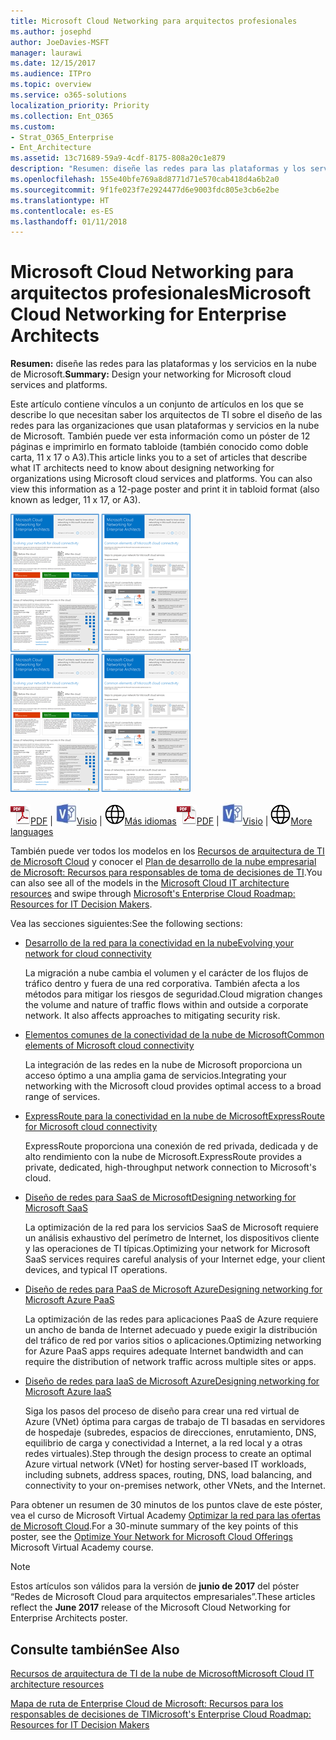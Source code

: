 ```yaml
---
title: Microsoft Cloud Networking para arquitectos profesionales
ms.author: josephd
author: JoeDavies-MSFT
manager: laurawi
ms.date: 12/15/2017
ms.audience: ITPro
ms.topic: overview
ms.service: o365-solutions
localization_priority: Priority
ms.collection: Ent_O365
ms.custom:
- Strat_O365_Enterprise
- Ent_Architecture
ms.assetid: 13c71689-59a9-4cdf-8175-808a20c1e879
description: "Resumen: diseñe las redes para las plataformas y los servicios en la nube de Microsoft."
ms.openlocfilehash: 155e40bfe769a8d8771d71e570cab418d4a6b2a0
ms.sourcegitcommit: 9f1fe023f7e2924477d6e9003fdc805e3cb6e2be
ms.translationtype: HT
ms.contentlocale: es-ES
ms.lasthandoff: 01/11/2018
---
```

# <a name="microsoft-cloud-networking-for-enterprise-architects"></a><span data-ttu-id="42b3c-103">Microsoft Cloud Networking para arquitectos profesionales</span><span class="sxs-lookup"><span data-stu-id="42b3c-103">Microsoft Cloud Networking for Enterprise Architects</span></span>

 <span data-ttu-id="42b3c-104">**Resumen:** diseñe las redes para las plataformas y los servicios en la nube de Microsoft.</span><span class="sxs-lookup"><span data-stu-id="42b3c-104">**Summary:** Design your networking for Microsoft cloud services and platforms.</span></span>
  
<span data-ttu-id="42b3c-p101">Este artículo contiene vínculos a un conjunto de artículos en los que se describe lo que necesitan saber los arquitectos de TI sobre el diseño de las redes para las organizaciones que usan plataformas y servicios en la nube de Microsoft. También puede ver esta información como un póster de 12 páginas e imprimirlo en formato tabloide (también conocido como doble carta, 11 x 17 o A3).</span><span class="sxs-lookup"><span data-stu-id="42b3c-p101">This article links you to a set of articles that describe what IT architects need to know about designing networking for organizations using Microsoft cloud services and platforms. You can also view this information as a 12-page poster and print it in tabloid format (also known as ledger, 11 x 17, or A3).</span></span>
  
<span data-ttu-id="42b3c-107">[![Imagen en miniatura del modelo de redes de Microsoft Cloud](images/95e8ab6a-b4d0-4836-acc1-b0b77ebf46e6.png)  
](https://go.microsoft.com/fwlink/p/?linkid=842073)</span><span class="sxs-lookup"><span data-stu-id="42b3c-107">[![Thumb image for Microsoft cloud networking model](images/95e8ab6a-b4d0-4836-acc1-b0b77ebf46e6.png)  
](https://go.microsoft.com/fwlink/p/?linkid=842073)</span></span>
  
<span data-ttu-id="42b3c-108">![Archivo PDF](images/ITPro_Other_PDFicon.png)[PDF](https://go.microsoft.com/fwlink/p/?linkid=842073) | ![Archivo de Visio](images/ITPro_Other_VisioIcon.jpg)[Visio](https://go.microsoft.com/fwlink/p/?linkid=842074) | ![Ver una página con versiones en otros idiomas](images/e16c992d-b0f8-48ae-bf44-db7a9fcaab9e.png)[Más idiomas](https://www.microsoft.com/download/details.aspx?id=54425)</span><span class="sxs-lookup"><span data-stu-id="42b3c-108">![PDF file](images/ITPro_Other_PDFicon.png)[PDF](https://go.microsoft.com/fwlink/p/?linkid=842073) | ![Visio file](images/ITPro_Other_VisioIcon.jpg)[Visio](https://go.microsoft.com/fwlink/p/?linkid=842074) | ![See a page with versions in additional languages](images/e16c992d-b0f8-48ae-bf44-db7a9fcaab9e.png)[More languages](https://www.microsoft.com/download/details.aspx?id=54425)</span></span>
  
<span data-ttu-id="42b3c-109">También puede ver todos los modelos en los [Recursos de arquitectura de TI de Microsoft Cloud](microsoft-cloud-it-architecture-resources.md) y conocer el [Plan de desarrollo de la nube empresarial de Microsoft: Recursos para responsables de toma de decisiones de TI]((https://aka.ms/cloudarchitecture)).</span><span class="sxs-lookup"><span data-stu-id="42b3c-109">You can also see all of the models in the [Microsoft Cloud IT architecture resources](microsoft-cloud-it-architecture-resources.md) and swipe through [Microsoft's Enterprise Cloud Roadmap: Resources for IT Decision Makers]((https://aka.ms/cloudarchitecture)).</span></span>
  
<span data-ttu-id="42b3c-110">Vea las secciones siguientes:</span><span class="sxs-lookup"><span data-stu-id="42b3c-110">See the following sections:</span></span>
  
- [<span data-ttu-id="42b3c-111">Desarrollo de la red para la conectividad en la nube</span><span class="sxs-lookup"><span data-stu-id="42b3c-111">Evolving your network for cloud connectivity</span></span>](evolving-your-network-for-cloud-connectivity.md)
    
    <span data-ttu-id="42b3c-p102">La migración a nube cambia el volumen y el carácter de los flujos de tráfico dentro y fuera de una red corporativa. También afecta a los métodos para mitigar los riesgos de seguridad.</span><span class="sxs-lookup"><span data-stu-id="42b3c-p102">Cloud migration changes the volume and nature of traffic flows within and outside a corporate network. It also affects approaches to mitigating security risk.</span></span>
    
- [<span data-ttu-id="42b3c-114">Elementos comunes de la conectividad de la nube de Microsoft</span><span class="sxs-lookup"><span data-stu-id="42b3c-114">Common elements of Microsoft cloud connectivity</span></span>](common-elements-of-microsoft-cloud-connectivity.md)
    
    <span data-ttu-id="42b3c-115">La integración de las redes en la nube de Microsoft proporciona un acceso óptimo a una amplia gama de servicios.</span><span class="sxs-lookup"><span data-stu-id="42b3c-115">Integrating your networking with the Microsoft cloud provides optimal access to a broad range of services.</span></span>
    
- [<span data-ttu-id="42b3c-116">ExpressRoute para la conectividad en la nube de Microsoft</span><span class="sxs-lookup"><span data-stu-id="42b3c-116">ExpressRoute for Microsoft cloud connectivity</span></span>](expressroute-for-microsoft-cloud-connectivity.md)
    
    <span data-ttu-id="42b3c-117">ExpressRoute proporciona una conexión de red privada, dedicada y de alto rendimiento con la nube de Microsoft.</span><span class="sxs-lookup"><span data-stu-id="42b3c-117">ExpressRoute provides a private, dedicated, high-throughput network connection to Microsoft's cloud.</span></span>
    
- [<span data-ttu-id="42b3c-118">Diseño de redes para SaaS de Microsoft</span><span class="sxs-lookup"><span data-stu-id="42b3c-118">Designing networking for Microsoft SaaS</span></span>](designing-networking-for-microsoft-saas.md)
    
    <span data-ttu-id="42b3c-119">La optimización de la red para los servicios SaaS de Microsoft requiere un análisis exhaustivo del perímetro de Internet, los dispositivos cliente y las operaciones de TI típicas.</span><span class="sxs-lookup"><span data-stu-id="42b3c-119">Optimizing your network for Microsoft SaaS services requires careful analysis of your Internet edge, your client devices, and typical IT operations.</span></span>
    
- [<span data-ttu-id="42b3c-120">Diseño de redes para PaaS de Microsoft Azure</span><span class="sxs-lookup"><span data-stu-id="42b3c-120">Designing networking for Microsoft Azure PaaS</span></span>](designing-networking-for-microsoft-azure-paas.md)
    
    <span data-ttu-id="42b3c-121">La optimización de las redes para aplicaciones PaaS de Azure requiere un ancho de banda de Internet adecuado y puede exigir la distribución del tráfico de red por varios sitios o aplicaciones.</span><span class="sxs-lookup"><span data-stu-id="42b3c-121">Optimizing networking for Azure PaaS apps requires adequate Internet bandwidth and can require the distribution of network traffic across multiple sites or apps.</span></span>
    
- [<span data-ttu-id="42b3c-122">Diseño de redes para IaaS de Microsoft Azure</span><span class="sxs-lookup"><span data-stu-id="42b3c-122">Designing networking for Microsoft Azure IaaS</span></span>](designing-networking-for-microsoft-azure-iaas.md)
    
    <span data-ttu-id="42b3c-123">Siga los pasos del proceso de diseño para crear una red virtual de Azure (VNet) óptima para cargas de trabajo de TI basadas en servidores de hospedaje (subredes, espacios de direcciones, enrutamiento, DNS, equilibrio de carga y conectividad a Internet, a la red local y a otras redes virtuales).</span><span class="sxs-lookup"><span data-stu-id="42b3c-123">Step through the design process to create an optimal Azure virtual network (VNet) for hosting server-based IT workloads, including subnets, address spaces, routing, DNS, load balancing, and connectivity to your on-premises network, other VNets, and the Internet.</span></span>
    
<span data-ttu-id="42b3c-124">Para obtener un resumen de 30 minutos de los puntos clave de este póster, vea el curso de Microsoft Virtual Academy [Optimizar la red para las ofertas de Microsoft Cloud]((https://mva.microsoft.com/es-ES/training-courses/optimize-your-network-for-microsoft-cloud-offerings-17743)).</span><span class="sxs-lookup"><span data-stu-id="42b3c-124">For a 30-minute summary of the key points of this poster, see the [Optimize Your Network for Microsoft Cloud Offerings]((https://mva.microsoft.com/es-ES/training-courses/optimize-your-network-for-microsoft-cloud-offerings-17743)) Microsoft Virtual Academy course.</span></span>
  
> [!NOTE]
> <span data-ttu-id="42b3c-125">Estos artículos son válidos para la versión de **junio de 2017** del póster “Redes de Microsoft Cloud para arquitectos empresariales”.</span><span class="sxs-lookup"><span data-stu-id="42b3c-125">These articles reflect the **June 2017** release of the Microsoft Cloud Networking for Enterprise Architects poster.</span></span>
  
## <a name="see-also"></a><span data-ttu-id="42b3c-126">Consulte también</span><span class="sxs-lookup"><span data-stu-id="42b3c-126">See Also</span></span>

[<span data-ttu-id="42b3c-127">Recursos de arquitectura de TI de la nube de Microsoft</span><span class="sxs-lookup"><span data-stu-id="42b3c-127">Microsoft Cloud IT architecture resources</span></span>](microsoft-cloud-it-architecture-resources.md)

<span data-ttu-id="42b3c-128">[Mapa de ruta de Enterprise Cloud de Microsoft: Recursos para los responsables de decisiones de TI]((https://sway.com/FJ2xsyWtkJc2taRD))</span><span class="sxs-lookup"><span data-stu-id="42b3c-128">[Microsoft's Enterprise Cloud Roadmap: Resources for IT Decision Makers]((https://sway.com/FJ2xsyWtkJc2taRD))</span></span>




